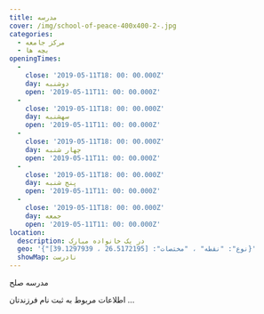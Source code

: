 ```yaml
---
title: مدرسه
cover: /img/school-of-peace-400x400-2-.jpg
categories:
  - مرکز جامعه
  - بچه ها
openingTimes:
  - 
    close: '2019-05-11T18: 00: 00.000Z'
    day: دوشنبه
    open: '2019-05-11T11: 00: 00.000Z'
  - 
    close: '2019-05-11T18: 00: 00.000Z'
    day: سهشنبه
    open: '2019-05-11T11: 00: 00.000Z'
  - 
    close: '2019-05-11T18: 00: 00.000Z'
    day: چهار شنبه
    open: '2019-05-11T11: 00: 00.000Z'
  - 
    close: '2019-05-11T18: 00: 00.000Z'
    day: پنج شنبه
    open: '2019-05-11T11: 00: 00.000Z'
  - 
    close: '2019-05-11T18: 00: 00.000Z'
    day: جمعه
    open: '2019-05-11T11: 00: 00.000Z'
location:
  description: در یک خانواده مبارک
  geo: '{"نوع": "نقطه" ، "مختصات": [26.5172195 ، 39.1297939]}'
  showMap: نادرست
---
```


مدرسه صلح

اطلاعات مربوط به ثبت نام فرزندتان ...